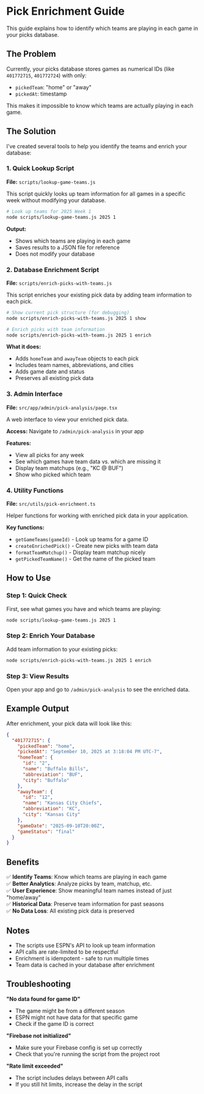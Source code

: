 # Pick Enrichment Guide

This guide explains how to identify which teams are playing in each game in your picks database.

## The Problem

Currently, your picks database stores games as numerical IDs (like `401772715`, `401772724`) with only:
- `pickedTeam`: "home" or "away"
- `pickedAt`: timestamp

This makes it impossible to know which teams are actually playing in each game.

## The Solution

I've created several tools to help you identify the teams and enrich your database:

### 1. Quick Lookup Script

**File:** `scripts/lookup-game-teams.js`

This script quickly looks up team information for all games in a specific week without modifying your database.

```bash
# Look up teams for 2025 Week 1
node scripts/lookup-game-teams.js 2025 1
```

**Output:**
- Shows which teams are playing in each game
- Saves results to a JSON file for reference
- Does not modify your database

### 2. Database Enrichment Script

**File:** `scripts/enrich-picks-with-teams.js`

This script enriches your existing pick data by adding team information to each pick.

```bash
# Show current pick structure (for debugging)
node scripts/enrich-picks-with-teams.js 2025 1 show

# Enrich picks with team information
node scripts/enrich-picks-with-teams.js 2025 1 enrich
```

**What it does:**
- Adds `homeTeam` and `awayTeam` objects to each pick
- Includes team names, abbreviations, and cities
- Adds game date and status
- Preserves all existing pick data

### 3. Admin Interface

**File:** `src/app/admin/pick-analysis/page.tsx`

A web interface to view your enriched pick data.

**Access:** Navigate to `/admin/pick-analysis` in your app

**Features:**
- View all picks for any week
- See which games have team data vs. which are missing it
- Display team matchups (e.g., "KC @ BUF")
- Show who picked which team

### 4. Utility Functions

**File:** `src/utils/pick-enrichment.ts`

Helper functions for working with enriched pick data in your application.

**Key functions:**
- `getGameTeams(gameId)` - Look up teams for a game ID
- `createEnrichedPick()` - Create new picks with team data
- `formatTeamMatchup()` - Display team matchup nicely
- `getPickedTeamName()` - Get the name of the picked team

## How to Use

### Step 1: Quick Check
First, see what games you have and which teams are playing:

```bash
node scripts/lookup-game-teams.js 2025 1
```

### Step 2: Enrich Your Database
Add team information to your existing picks:

```bash
node scripts/enrich-picks-with-teams.js 2025 1 enrich
```

### Step 3: View Results
Open your app and go to `/admin/pick-analysis` to see the enriched data.

## Example Output

After enrichment, your pick data will look like this:

```json
{
  "401772715": {
    "pickedTeam": "home",
    "pickedAt": "September 10, 2025 at 3:18:04 PM UTC-7",
    "homeTeam": {
      "id": "2",
      "name": "Buffalo Bills",
      "abbreviation": "BUF",
      "city": "Buffalo"
    },
    "awayTeam": {
      "id": "12",
      "name": "Kansas City Chiefs", 
      "abbreviation": "KC",
      "city": "Kansas City"
    },
    "gameDate": "2025-09-10T20:00Z",
    "gameStatus": "final"
  }
}
```

## Benefits

✅ **Identify Teams**: Know which teams are playing in each game  
✅ **Better Analytics**: Analyze picks by team, matchup, etc.  
✅ **User Experience**: Show meaningful team names instead of just "home/away"  
✅ **Historical Data**: Preserve team information for past seasons  
✅ **No Data Loss**: All existing pick data is preserved  

## Notes

- The scripts use ESPN's API to look up team information
- API calls are rate-limited to be respectful
- Enrichment is idempotent - safe to run multiple times
- Team data is cached in your database after enrichment

## Troubleshooting

**"No data found for game ID"**
- The game might be from a different season
- ESPN might not have data for that specific game
- Check if the game ID is correct

**"Firebase not initialized"**
- Make sure your Firebase config is set up correctly
- Check that you're running the script from the project root

**"Rate limit exceeded"**
- The script includes delays between API calls
- If you still hit limits, increase the delay in the script

